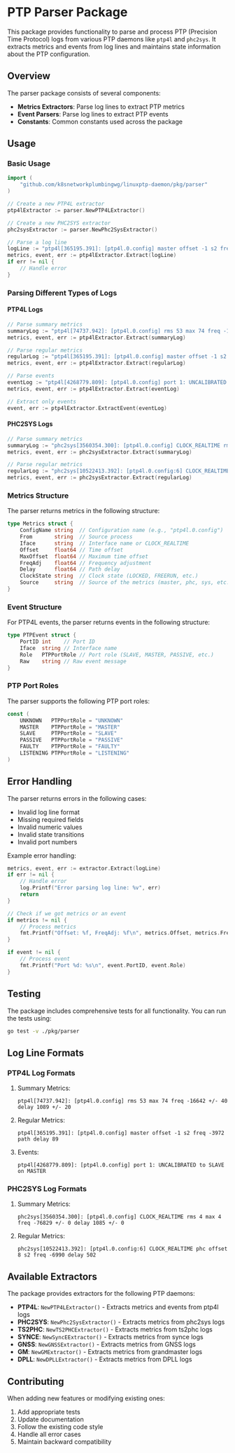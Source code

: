 # PTP Parser Package

This package provides functionality to parse and process PTP (Precision Time Protocol) logs from various PTP daemons like `ptp4l` and `phc2sys`. It extracts metrics and events from log lines and maintains state information about the PTP configuration.

## Overview

The parser package consists of several components:

- **Metrics Extractors**: Parse log lines to extract PTP metrics
- **Event Parsers**: Parse log lines to extract PTP events
- **Constants**: Common constants used across the package

## Usage

### Basic Usage

```go
import (
    "github.com/k8snetworkplumbingwg/linuxptp-daemon/pkg/parser"
)

// Create a new PTP4L extractor
ptp4lExtractor := parser.NewPTP4LExtractor()

// Create a new PHC2SYS extractor
phc2sysExtractor := parser.NewPhc2SysExtractor()

// Parse a log line
logLine := "ptp4l[365195.391]: [ptp4l.0.config] master offset -1 s2 freq -3972 path delay 89"
metrics, event, err := ptp4lExtractor.Extract(logLine)
if err != nil {
    // Handle error
}
```

### Parsing Different Types of Logs

#### PTP4L Logs

```go
// Parse summary metrics
summaryLog := "ptp4l[74737.942]: [ptp4l.0.config] rms 53 max 74 freq -16642 +/- 40 delay 1089 +/- 20"
metrics, event, err := ptp4lExtractor.Extract(summaryLog)

// Parse regular metrics
regularLog := "ptp4l[365195.391]: [ptp4l.0.config] master offset -1 s2 freq -3972 path delay 89"
metrics, event, err := ptp4lExtractor.Extract(regularLog)

// Parse events
eventLog := "ptp4l[4268779.809]: [ptp4l.0.config] port 1: UNCALIBRATED to SLAVE on MASTER"
metrics, event, err := ptp4lExtractor.Extract(eventLog)

// Extract only events
event, err := ptp4lExtractor.ExtractEvent(eventLog)
```

#### PHC2SYS Logs

```go
// Parse summary metrics
summaryLog := "phc2sys[3560354.300]: [ptp4l.0.config] CLOCK_REALTIME rms 4 max 4 freq -76829 +/- 0 delay 1085 +/- 0"
metrics, event, err := phc2sysExtractor.Extract(summaryLog)

// Parse regular metrics
regularLog := "phc2sys[10522413.392]: [ptp4l.0.config:6] CLOCK_REALTIME phc offset 8 s2 freq -6990 delay 502"
metrics, event, err := phc2sysExtractor.Extract(regularLog)
```

### Metrics Structure

The parser returns metrics in the following structure:

```go
type Metrics struct {
    ConfigName string  // Configuration name (e.g., "ptp4l.0.config")
    From       string  // Source process
    Iface      string  // Interface name or CLOCK_REALTIME
    Offset     float64 // Time offset
    MaxOffset  float64 // Maximum time offset
    FreqAdj    float64 // Frequency adjustment
    Delay      float64 // Path delay
    ClockState string  // Clock state (LOCKED, FREERUN, etc.)
    Source     string  // Source of the metrics (master, phc, sys, etc.)
}
```

### Event Structure

For PTP4L events, the parser returns events in the following structure:

```go
type PTPEvent struct {
    PortID int    // Port ID
    Iface  string // Interface name
    Role   PTPPortRole // Port role (SLAVE, MASTER, PASSIVE, etc.)
    Raw    string // Raw event message
}
```

### PTP Port Roles

The parser supports the following PTP port roles:

```go
const (
    UNKNOWN   PTPPortRole = "UNKNOWN"
    MASTER    PTPPortRole = "MASTER"
    SLAVE     PTPPortRole = "SLAVE"
    PASSIVE   PTPPortRole = "PASSIVE"
    FAULTY    PTPPortRole = "FAULTY"
    LISTENING PTPPortRole = "LISTENING"
)
```

## Error Handling

The parser returns errors in the following cases:

- Invalid log line format
- Missing required fields
- Invalid numeric values
- Invalid state transitions
- Invalid port numbers

Example error handling:

```go
metrics, event, err := extractor.Extract(logLine)
if err != nil {
    // Handle error
    log.Printf("Error parsing log line: %v", err)
    return
}

// Check if we got metrics or an event
if metrics != nil {
    // Process metrics
    fmt.Printf("Offset: %f, FreqAdj: %f\n", metrics.Offset, metrics.FreqAdj)
}

if event != nil {
    // Process event
    fmt.Printf("Port %d: %s\n", event.PortID, event.Role)
}
```

## Testing

The package includes comprehensive tests for all functionality. You can run the tests using:

```bash
go test -v ./pkg/parser
```

## Log Line Formats

### PTP4L Log Formats

1. Summary Metrics:

    ```plain
    ptp4l[74737.942]: [ptp4l.0.config] rms 53 max 74 freq -16642 +/- 40 delay 1089 +/- 20
    ```

2. Regular Metrics:

    ```plain
    ptp4l[365195.391]: [ptp4l.0.config] master offset -1 s2 freq -3972 path delay 89
    ```

3. Events:

    ```plain
    ptp4l[4268779.809]: [ptp4l.0.config] port 1: UNCALIBRATED to SLAVE on MASTER
    ```

### PHC2SYS Log Formats

1. Summary Metrics:

    ```plain
    phc2sys[3560354.300]: [ptp4l.0.config] CLOCK_REALTIME rms 4 max 4 freq -76829 +/- 0 delay 1085 +/- 0
    ```

2. Regular Metrics:

    ```plain
    phc2sys[10522413.392]: [ptp4l.0.config:6] CLOCK_REALTIME phc offset 8 s2 freq -6990 delay 502
    ```

## Available Extractors

The package provides extractors for the following PTP daemons:

- **PTP4L**: `NewPTP4LExtractor()` - Extracts metrics and events from ptp4l logs
- **PHC2SYS**: `NewPhc2SysExtractor()` - Extracts metrics from phc2sys logs
- **TS2PHC**: `NewTS2PHCExtractor()` - Extracts metrics from ts2phc logs
- **SYNCE**: `NewSyncEExtractor()` - Extracts metrics from synce logs
- **GNSS**: `NewGNSSExtractor()` - Extracts metrics from GNSS logs
- **GM**: `NewGMExtractor()` - Extracts metrics from grandmaster logs
- **DPLL**: `NewDPLLExtractor()` - Extracts metrics from DPLL logs

## Contributing

When adding new features or modifying existing ones:

1. Add appropriate tests
2. Update documentation
3. Follow the existing code style
4. Handle all error cases
5. Maintain backward compatibility
